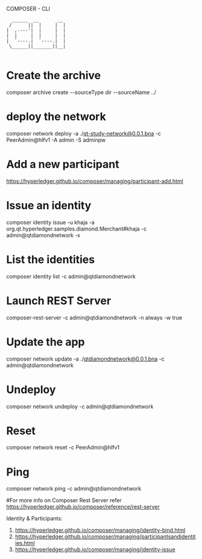 COMPOSER - CLI

```
  ______  __       __  
 /      ||  |     |  | 
|  ,----'|  |     |  | 
|  |     |  |     |  | 
|  `----.|  `----.|  | 
 \______||_______||__| 
                       
```
# Create the archive
composer archive create  --sourceType dir --sourceName ../

# deploy the network
composer network deploy -a ./qt-study-network@0.0.1.bna -c PeerAdmin@hlfv1 -A admin -S adminpw


# Add a new participant
https://hyperledger.github.io/composer/managing/participant-add.html

# Issue an identity
composer identity issue -u khaja -a org.qt.hyperledger.samples.diamond.Merchant#khaja -c admin@qtdiamondnetwork -x

# List the identities
composer identity list -c admin@qtdiamondnetwork


# Launch REST Server
composer-rest-server -c admin@qtdiamondnetwork -n always -w true

# Update the app
composer network update -a ./qtdiamondnetwork@0.0.1.bna -c admin@qtdiamondnetwork

# Undeploy
composer network undeploy  -c admin@qtdiamondnetwork 



# Reset
composer network reset -c PeerAdmin@hlfv1

# Ping 
composer network ping -c admin@qtdiamondnetwork


#For more info on 
Composer Rest Server refer https://hyperledger.github.io/composer/reference/rest-server

Identity & Participants: 
1. https://hyperledger.github.io/composer/managing/identity-bind.html
2. https://hyperledger.github.io/composer/managing/participantsandidentities.html
3. https://hyperledger.github.io/composer/managing/identity-issue

